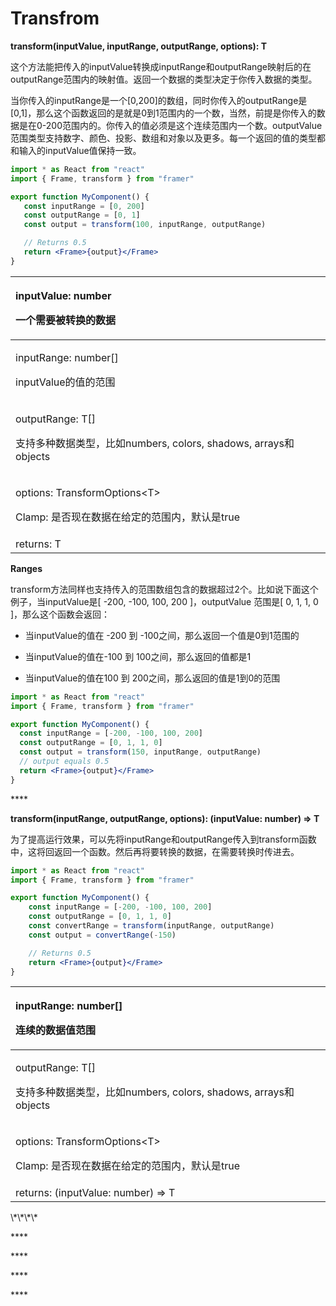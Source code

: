 # Transfrom

**transform\(**inputValue, inputRange, outputRange, options**\): T**

这个方法能把传入的inputValue转换成inputRange和outputRange映射后的在outputRange范围内的映射值。返回一个数据的类型决定于你传入数据的类型。

当你传入的inputRange是一个\[0,200\]的数组，同时你传入的outputRange是\[0,1\]，那么这个函数返回的是就是0到1范围内的一个数，当然，前提是你传入的数据是在0-200范围内的。你传入的值必须是这个连续范围内一个数。outputValue范围类型支持数字、颜色、投影、数组和对象以及更多。每一个返回的值的类型都和输入的inputValue值保持一致。

```jsx
import * as React from "react"
import { Frame, transform } from "framer"

export function MyComponent() {
   const inputRange = [0, 200]
   const outputRange = [0, 1]
   const output = transform(100, inputRange, outputRange)

   // Returns 0.5
   return <Frame>{output}</Frame>
}
```

<table>
  <thead>
    <tr>
      <th style="text-align:left">
        <p>inputValue: number</p>
        <p>&#x4E00;&#x4E2A;&#x9700;&#x8981;&#x88AB;&#x8F6C;&#x6362;&#x7684;&#x6570;&#x636E;</p>
      </th>
    </tr>
  </thead>
  <tbody>
    <tr>
      <td style="text-align:left">
        <p>inputRange: number[]</p>
        <p>inputValue&#x7684;&#x503C;&#x7684;&#x8303;&#x56F4;</p>
      </td>
    </tr>
    <tr>
      <td style="text-align:left">
        <p>outputRange: T[]</p>
        <p>&#x652F;&#x6301;&#x591A;&#x79CD;&#x6570;&#x636E;&#x7C7B;&#x578B;&#xFF0C;&#x6BD4;&#x5982;numbers,
          colors, shadows, arrays&#x548C;objects</p>
      </td>
    </tr>
    <tr>
      <td style="text-align:left">
        <p>options: TransformOptions&lt;T&gt;</p>
        <p>Clamp: &#x662F;&#x5426;&#x73B0;&#x5728;&#x6570;&#x636E;&#x5728;&#x7ED9;&#x5B9A;&#x7684;&#x8303;&#x56F4;&#x5185;&#xFF0C;&#x9ED8;&#x8BA4;&#x662F;true</p>
      </td>
    </tr>
    <tr>
      <td style="text-align:left">returns: T</td>
    </tr>
  </tbody>
</table>

**Ranges**

transform方法同样也支持传入的范围数组包含的数据超过2个。比如说下面这个例子，当inputValue是\[ -200, -100, 100, 200 \]，outputValue 范围是\[ 0, 1, 1, 0 \]，那么这个函数会返回：

 - 当inputValue的值在 -200 到 -100之间，那么返回一个值是0到1范围的

 - 当inputValue的值在-100 到 100之间，那么返回的值都是1

 - 当inputValue的值在100 到 200之间，那么返回的值是1到0的范围

```jsx
import * as React from "react"
import { Frame, transform } from "framer"

export function MyComponent() {
  const inputRange = [-200, -100, 100, 200]
  const outputRange = [0, 1, 1, 0]
  const output = transform(150, inputRange, outputRange)
  // output equals 0.5
  return <Frame>{output}</Frame>
}
```

\*\*\*\*

**transform\(**inputRange, outputRange, options**\): \(inputValue: number\) =&gt; T**

为了提高运行效果，可以先将inputRange和outputRange传入到transform函数中，这将回返回一个函数。然后再将要转换的数据，在需要转换时传进去。

```jsx
import * as React from "react"
import { Frame, transform } from "framer"

export function MyComponent() {
    const inputRange = [-200, -100, 100, 200]
    const outputRange = [0, 1, 1, 0]
    const convertRange = transform(inputRange, outputRange)
    const output = convertRange(-150)

    // Returns 0.5
    return <Frame>{output}</Frame>
}
```

<table>
  <thead>
    <tr>
      <th style="text-align:left">
        <p>inputRange: number[]</p>
        <p>&#x8FDE;&#x7EED;&#x7684;&#x6570;&#x636E;&#x503C;&#x8303;&#x56F4;</p>
      </th>
    </tr>
  </thead>
  <tbody>
    <tr>
      <td style="text-align:left">
        <p>outputRange: T[]</p>
        <p>&#x652F;&#x6301;&#x591A;&#x79CD;&#x6570;&#x636E;&#x7C7B;&#x578B;&#xFF0C;&#x6BD4;&#x5982;numbers,
          colors, shadows, arrays&#x548C;objects</p>
      </td>
    </tr>
    <tr>
      <td style="text-align:left">
        <p>options: TransformOptions&lt;T&gt;</p>
        <p>Clamp: &#x662F;&#x5426;&#x73B0;&#x5728;&#x6570;&#x636E;&#x5728;&#x7ED9;&#x5B9A;&#x7684;&#x8303;&#x56F4;&#x5185;&#xFF0C;&#x9ED8;&#x8BA4;&#x662F;true</p>
      </td>
    </tr>
    <tr>
      <td style="text-align:left">returns: (inputValue: number) =&gt; T</td>
    </tr>
  </tbody>
</table>\*\*\*\*

\*\*\*\*

\*\*\*\*

\*\*\*\*

\*\*\*\*

